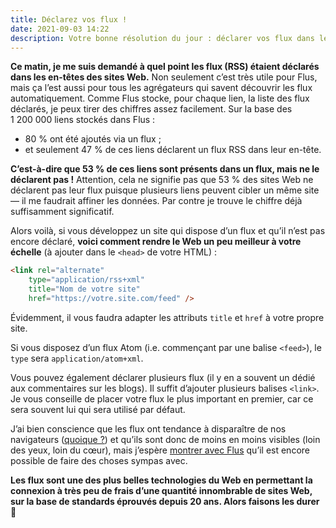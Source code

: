```yaml
---
title: Déclarez vos flux !
date: 2021-09-03 14:22
description: Votre bonne résolution du jour : déclarer vos flux dans les en-têtes de vos sites.
---
```


**Ce matin, je me suis demandé à quel point les flux (<abbr>RSS</abbr>) étaient déclarés dans les en-têtes des sites Web.** Non seulement c’est très utile pour Flus, mais ça l’est aussi pour tous les agrégateurs qui savent découvrir les flux automatiquement. Comme Flus stocke, pour chaque lien, la liste des flux déclarés, je peux tirer des chiffres assez facilement. Sur la base des 1 200 000 liens stockés dans Flus :

- 80 % ont été ajoutés via un flux ;
- et seulement 47 % de ces liens déclarent un flux RSS dans leur en-tête.

**C’est-à-dire que 53 % de ces liens sont présents dans un flux, mais ne le déclarent pas !** Attention, cela ne signifie pas que 53 % des sites Web ne déclarent pas leur flux puisque plusieurs liens peuvent cibler un même site — il me faudrait affiner les données. Par contre je trouve le chiffre déjà suffisamment significatif.

Alors voilà, si vous développez un site qui dispose d’un flux et qu’il n’est pas encore déclaré, **voici comment rendre le Web un peu meilleur à votre échelle** (à ajouter dans le `<head>` de votre <abbr>HTML</abbr>) :

```html
<link rel="alternate"
    type="application/rss+xml"
    title="Nom de votre site"
    href="https://votre.site.com/feed" />
```

Évidemment, il vous faudra adapter les attributs `title` et `href` à votre propre site.

Si vous disposez d’un flux Atom (i.e. commençant par une balise `<feed>`), le `type` sera `application/atom+xml`.

Vous pouvez également déclarer plusieurs flux (il y en a souvent un dédié aux commentaires sur les blogs). Il suffit d’ajouter plusieurs balises `<link>`. Je vous conseille de placer votre flux le plus important en premier, car ce sera souvent lui qui sera utilisé par défaut.

J’ai bien conscience que les flux ont tendance à disparaître de nos navigateurs ([quoique ?](https://blog.chromium.org/2021/05/an-experiment-in-helping-users-and-web.html)) et qu’ils sont donc de moins en moins visibles (loin des yeux, loin du cœur), mais j’espère [montrer avec Flus](https://flus.fr/) qu’il est encore possible de faire des choses sympas avec.

**Les flux sont une des plus belles technologies du Web en permettant la connexion à très peu de frais d’une quantité innombrable de sites Web, sur la base de standards éprouvés depuis 20 ans. Alors faisons les durer 💓**
